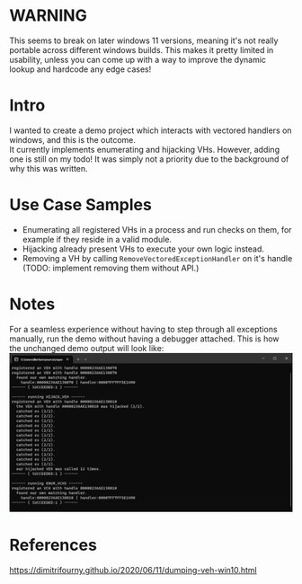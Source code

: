 # WARNING
This seems to break on later windows 11 versions, meaning it's not really portable across different windows builds. This makes it pretty limited in usability, unless you can come up with a way to improve the dynamic lookup and hardcode any edge cases!  

# Intro
I wanted to create a demo project which interacts with vectored handlers on windows, and this is the outcome. <br/>
It currently implements enumerating and hijacking VHs. However, adding one is still on my todo! It was simply not a priority due to the background of why this was written. <br/>

# Use Case Samples
- Enumerating all registered VHs in a process and run checks on them, for example if they reside in a valid module.
- Hijacking already present VHs to execute your own logic instead.
- Removing a VH by calling `RemoveVectoredExceptionHandler` on it's handle (TODO: implement removing them without API.)

# Notes
For a seamless experience without having to step through all exceptions manually, run the demo without having a debugger attached. This is how the unchanged demo output will look like: <br/>
![ ](demo1.png)

# References
https://dimitrifourny.github.io/2020/06/11/dumping-veh-win10.html
